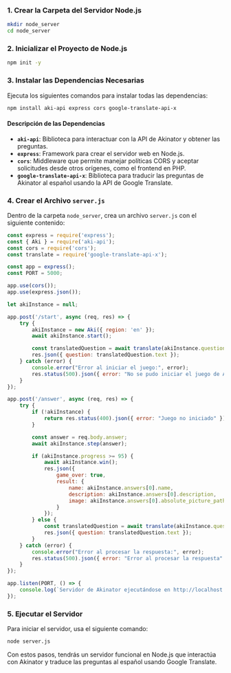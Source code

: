 
### 1. Crear la Carpeta del Servidor Node.js

```bash
mkdir node_server
cd node_server
```

### 2. Inicializar el Proyecto de Node.js

```bash
npm init -y
```

### 3. Instalar las Dependencias Necesarias

Ejecuta los siguientes comandos para instalar todas las dependencias:

```bash
npm install aki-api express cors google-translate-api-x
```

#### Descripción de las Dependencias

- **`aki-api`**: Biblioteca para interactuar con la API de Akinator y obtener las preguntas.
- **`express`**: Framework para crear el servidor web en Node.js.
- **`cors`**: Middleware que permite manejar políticas CORS y aceptar solicitudes desde otros orígenes, como el frontend en PHP.
- **`google-translate-api-x`**: Biblioteca para traducir las preguntas de Akinator al español usando la API de Google Translate.

### 4. Crear el Archivo `server.js`

Dentro de la carpeta `node_server`, crea un archivo `server.js` con el siguiente contenido:

```javascript
const express = require('express');
const { Aki } = require('aki-api');
const cors = require('cors');
const translate = require('google-translate-api-x');

const app = express();
const PORT = 5000;

app.use(cors());
app.use(express.json());

let akiInstance = null;

app.post('/start', async (req, res) => {
    try {
        akiInstance = new Aki({ region: 'en' });
        await akiInstance.start();

        const translatedQuestion = await translate(akiInstance.question, { from: 'en', to: 'es' });
        res.json({ question: translatedQuestion.text });
    } catch (error) {
        console.error("Error al iniciar el juego:", error);
        res.status(500).json({ error: "No se pudo iniciar el juego de Akinator" });
    }
});

app.post('/answer', async (req, res) => {
    try {
        if (!akiInstance) {
            return res.status(400).json({ error: "Juego no iniciado" });
        }

        const answer = req.body.answer;
        await akiInstance.step(answer);

        if (akiInstance.progress >= 95) {
            await akiInstance.win();
            res.json({
                game_over: true,
                result: {
                    name: akiInstance.answers[0].name,
                    description: akiInstance.answers[0].description,
                    image: akiInstance.answers[0].absolute_picture_path
                }
            });
        } else {
            const translatedQuestion = await translate(akiInstance.question, { from: 'en', to: 'es' });
            res.json({ question: translatedQuestion.text });
        }
    } catch (error) {
        console.error("Error al procesar la respuesta:", error);
        res.status(500).json({ error: "Error al procesar la respuesta" });
    }
});

app.listen(PORT, () => {
    console.log(`Servidor de Akinator ejecutándose en http://localhost:${PORT}`);
});
```

### 5. Ejecutar el Servidor

Para iniciar el servidor, usa el siguiente comando:

```bash
node server.js
```

Con estos pasos, tendrás un servidor funcional en Node.js que interactúa con Akinator y traduce las preguntas al español usando Google Translate.
